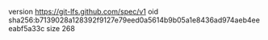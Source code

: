 version https://git-lfs.github.com/spec/v1
oid sha256:b7139028a128392f9127e79eed0a5614b9b05a1e8436ad974aeb4eeeabf5a33c
size 268
